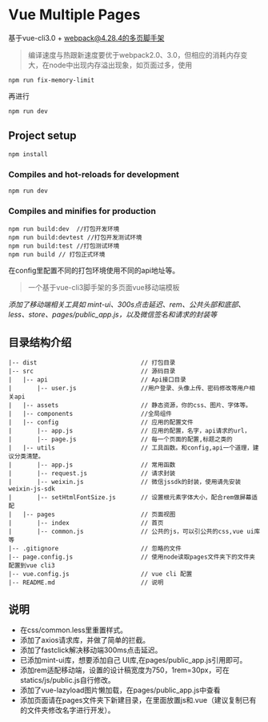 # Vue Multiple Pages
基于vue-cli3.0 + webpack@4.28.4的多页脚手架
> 编译速度与热跟新速度要优于webpack2.0、3.0，但相应的消耗内存变大，在node中出现内存溢出现象，如页面过多，使用
```
npm run fix-memory-limit
```
再进行
```
npm run dev
```
## Project setup
```
npm install
```

### Compiles and hot-reloads for development
```
npm run dev
```

### Compiles and minifies for production
```
npm run build:dev  //打包开发环境
npm run build:devtest //打包开发测试环境
npm run build:test //打包测试环境
npm run build // 打包正式环境
```
在config里配置不同的打包环境使用不同的api地址等。

> 一个基于vue-cli3脚手架的多页面vue移动端模板

*添加了移动端相关工具如 mint-ui、300s点击延迟、rem、公共头部和底部、less、store、pages/public_app.js，以及微信签名和请求的封装等*


## 目录结构介绍 ##

	|-- dist                             // 打包目录
	|-- src                              // 源码目录
	|   |-- api                          // Api接口目录
	|       |-- user.js           	     //用户登录、头像上传、密码修改等用户相关api
	|   |-- assets                       // 静态资源，你的css、图片、字体等。
	|   |-- components                   //全局组件
	|   |-- config                       // 应用的配置文件
	|       |-- app.js                   // 应用的配置，名字，api请求的url，
	|       |-- page.js           	     // 每一个页面的配置,标题之类的
	|   |-- utils                        // 工具函数。和config,api一个道理，建议分类清楚。
    |       |-- app.js                   // 常用函数
    |       |-- request.js               // 请求封装
	|       |-- weixin.js                // 微信jssdk的封装，使用请先安装weixin-js-sdk
	|       |-- setHtmlFontSize.js       // 设置根元素字体大小，配合rem做屏幕适配
	|   |-- pages                        // 页面视图
	|       |-- index                    // 首页
	|       |-- common.js                // 公共的js，可以引公共的css,vue ui库等
	|-- .gitignore                       // 忽略的文件
	|-- page.config.js                   // 使用node读取pages文件夹下的文件夹配置到vue cli3
	|-- vue.config.js                    // vue cli 配置
	|-- README.md                        // 说明



## 说明
* 在css/common.less里重置样式。
* 添加了axios请求库，并做了简单的拦截。
* 添加了fastclick解决移动端300ms点击延迟。
* 已添加mint-ui库，想要添加自己 UI库,在pages/public_app.js引用即可。
* 添加rem适配移动端，设置的设计稿宽度为750，1rem=30px，可在statics/js/public.js自行修改。
* 添加了vue-lazyload图片懒加载，在pages/public_app.js中查看
* 添加页面请在pages文件夹下新建目录，在里面放置js和.vue（建议复制已有的文件夹修改名字进行开发）。
